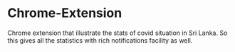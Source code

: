 # Chrome-Extension
Chrome extension that illustrate the stats of covid situation in Sri Lanka. So this gives all the statistics with rich notifications facility as well.

